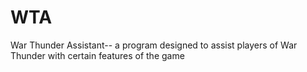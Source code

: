 # WTA
War Thunder Assistant-- a program designed to assist players of War Thunder with certain features of the game
